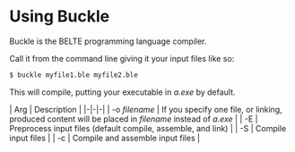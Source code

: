 # Using Buckle

Buckle is the BELTE programming language compiler.

Call it from the command line giving it your input files like so:

```bash
$ buckle myfile1.ble myfile2.ble
```

This will compile, putting your executable in *a.exe* by default.

| Arg | Description |
|-|-|-|
| -o *filename* | If you specify one file, or linking, produced content will be placed in *filename* instead of *a.exe* |
| -E | Preprocess input files (default compile, assemble, and link) |
| -S | Compile input files |
| -c | Compile and assemble input files |
